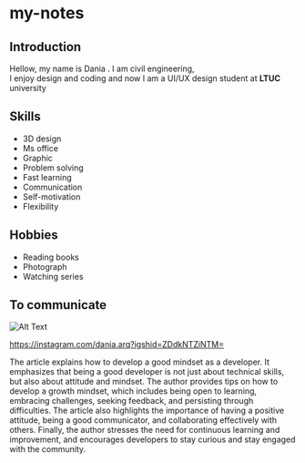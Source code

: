 # my-notes
## **Introduction**
Hellow, my name is Dania . I am civil engineering,<br> I enjoy design and coding and now I am a UI/UX design student at **LTUC** university
## **Skills**
- 3D design
- Ms office
- Graphic
- Problem solving
- Fast learning
- Communication
- Self-motivation
- Flexibility
## **Hobbies**
- Reading books
- Photograph
- Watching series

## **To communicate**
![Alt Text](https://www.figma.com/file/kAU4lRZ2vnybLz2XAZvPer/Diagram---Untitled?type=whiteboard&node-id=1-2&t=D3dwfuzZPJFBuIPL-4)

https://instagram.com/dania.arq?igshid=ZDdkNTZiNTM=

The article explains how to develop a good mindset as a developer. It emphasizes that being a good developer is not just about technical skills, but also about attitude and mindset. The author provides tips on how to develop a growth mindset, which includes being open to learning, embracing challenges, seeking feedback, and persisting through difficulties. The article also highlights the importance of having a positive attitude, being a good communicator, and collaborating effectively with others. Finally, the author stresses the need for continuous learning and improvement, and encourages developers to stay curious and stay engaged with the community.
